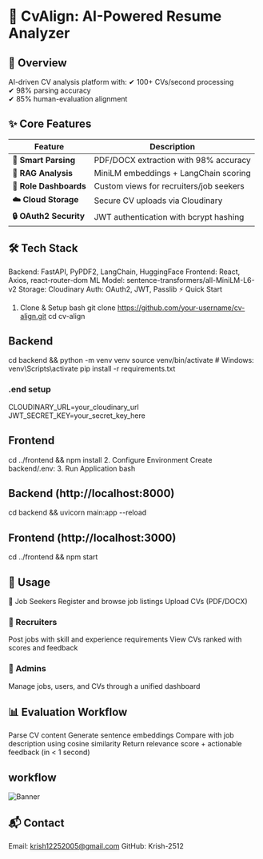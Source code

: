 # 🚀 CvAlign: AI-Powered Resume Analyzer

<!-- Replace with actual image -->

## 📌 Overview
AI-driven CV analysis platform with:
✔ 100+ CVs/second processing  
✔ 98% parsing accuracy  
✔ 85% human-evaluation alignment  

## ✨ Core Features
| Feature | Description |
|---------|-------------|
| **📄 Smart Parsing** | PDF/DOCX extraction with 98% accuracy |
| **🧠 RAG Analysis** | MiniLM embeddings + LangChain scoring |
| **👥 Role Dashboards** | Custom views for recruiters/job seekers |
| **☁️ Cloud Storage** | Secure CV uploads via Cloudinary |
| **🔒 OAuth2 Security** | JWT authentication with bcrypt hashing |

## 🛠️ Tech Stack
Backend:    FastAPI, PyPDF2, LangChain, HuggingFace
Frontend:   React, Axios, react-router-dom
ML Model:   sentence-transformers/all-MiniLM-L6-v2
Storage:    Cloudinary
Auth:       OAuth2, JWT, Passlib
⚡ Quick Start
1. Clone & Setup
bash
git clone https://github.com/your-username/cv-align.git
cd cv-align

## Backend
cd backend && python -m venv venv
source venv/bin/activate  # Windows: venv\Scripts\activate
pip install -r requirements.txt
### .end setup
CLOUDINARY_URL=your_cloudinary_url
JWT_SECRET_KEY=your_secret_key_here

## Frontend
cd ../frontend && npm install
2. Configure Environment
Create backend/.env:
3. Run Application
bash
##  Backend (http://localhost:8000)
cd backend && uvicorn main:app --reload

## Frontend (http://localhost:3000)
cd ../frontend && npm start

## 👥 Usage
🔹 Job Seekers
Register and browse job listings
Upload CVs (PDF/DOCX)

### 🔹 Recruiters
Post jobs with skill and experience requirements
View CVs ranked with scores and feedback

### 🔹 Admins
Manage jobs, users, and CVs through a unified dashboard

## 📊 Evaluation Workflow
Parse CV content
Generate sentence embeddings
Compare with job description using cosine similarity
Return relevance score + actionable feedback (in < 1 second)

## workflow
![Banner](https://via.placeholder.com/1200x400?text=CvAlign+Banner) 

## 📬 Contact
Email: krish12252005@gmail.com
GitHub: Krish-2512



